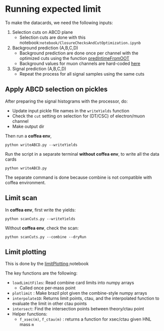 # Running expected limit

To make the datacards, we need the following inputs:
 1. Selection cuts on ABCD plane
    - Selection cuts are done with this notebook:`notebook/ClosureChecksAndCutOptimization.ipynb`
 2. Background prediction (A,B,C,D)
    - Background prediction are done once per channel with the optimized cuts using the function [predIntimeFromOOT](https://github.com/kakwok/LLP_coffea/blob/refactor/limit/writeABCD.py#L201)
    - Background values for muon channels are hard-coded [here](https://github.com/kakwok/LLP_coffea/blob/refactor/limit/writeABCD.py#L292-L293)    
 3. Signal prediction (A,B,C,D)
    - Repeat the process for all signal samples using the same cuts

## Apply ABCD selection on pickles 

After preparing the signal histograms with the processor, do:
 - Update input pickle file names in the `writeYields` function
 - Check the `cut` setting on selection for (DT/CSC) of electron/muon channel
 - Make output dir 

Then run a **coffea env**,
```
python writeABCD.py --writeYields   
```

Run the script in a separate terminal **without coffea env**, to write all the data cards
```
python writeABCD.py
```

The separate command is done because combine is not compatible with coffea environment.

## Limit scan

In **coffea env**, first write the yields:
```
python scanCuts.py --writeYields
```
Without **coffea env**, check the scan:
```
python scanCuts.py --combine --dryRun
```


## Limit plotting

This is done by the [limitPlotting ](https://github.com/kakwok/LLP_coffea/blob/refactor/notebook/LimitPloting.ipynb) notebook

The key functions are the following:
 - `loadLimitFiles`: Read combine card limits into numpy arrays
    - Called once per-mass point
 - `plotlimit` : Make brazil plot given the combine-style numpy arrays
 - `interpolate1D`: Returns limit points, ctau, and the interpolated function to evaluate the limit in other ctau points
 - `intersect`: Find the intersection points between theory/ctau point
 -  Helper functions:
    - `f_xsec(m)`, `f_ctau(m)` : returns a function for xsec/ctau given HNL mass `m` 
  
